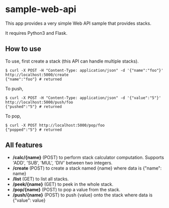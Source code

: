 sample-web-api
==========
This app provides a very simple Web API sample that provides stacks.

It requires Python3 and Flask.

## How to use
To use, first create a stack (this API can handle multiple stacks).
```shell
$ curl -X POST -H "Content-Type: application/json" -d '{"name":"foo"}' http://localhost:5000/create
{"name":"foo"} # returned
```
To push,
```shell
$ curl -X POST -H "Content-Type: application/json" -d '{"value":"5"}' http://localhost:5000/push/foo
{"pushed":"5"} # returned
```
To pop,
```shell
$ curl -X POST http://localhost:5000/pop/foo
{"popped":"5"} # returned
```

## All features
* **/calc/{name}** (POST) to perform stack calculator computation. Supports 'ADD', 'SUB', 'MUL', 'DIV' between two integers.
* **/create** (POST) to create a stack named {name} where data is {"name": name}
* **/list** (GET) to list all stacks.
* **/peek/{name}** (GET) to peek in the whole stack.
* **/pop/{name}** (POST) to pop a value from the stack.
* **/push/{name}** (POST) to push {value} onto the stack where data is {"value": value}
